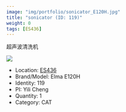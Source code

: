 ```yaml
---
image: "img/portfolio/sonicator_E120H.jpg"
title: "sonicator (ID: 119)"
weight: 0
tags: [ES436]
---
```


超声波清洗机

<!--more-->

![](../../img/portfolio/sonicator_E120H.jpg)

- Location: [ES436](../../tags/es436)
- Brand/Model: Elma E120H
- Identity: 119
- PI: Yili Cheng
- Quantity: 1
- Category: CAT






